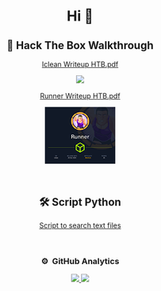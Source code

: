 
<div align="center">
<h1 align="center">Hi 👋</h1>

## :open_book: Hack The Box Walkthrough

[Iclean Writeup HTB.pdf](https://github.com/Milamagof/Iclean-HTB-walkthrough/blob/e4004530de083371eca9f731badb73a8395ec52b/Iclean%20Writeup%20HTB.pdf)

![](https://github.com/Milamagof/Iclean-HTB-walkthrough/blob/41b576f70ba8164210e76ba890b0617b7f11c821/iclean1.png)


[Runner Writeup HTB.pdf](https://github.com/Milamagof/runner.htb/blob/c70a6c92f065d7575b4fd1085b13bd96adffc119/Runner%20Writeup%20HTB.pdf)

![](https://github.com/Milamagof/runner.htb/blob/4d556f47c0a2b13f40fdec90ad3a2b14cfc0bd84/runner.png)
                                                                       

</td>

<td width="50%">
               <br>


## 	:hammer_and_wrench: Script Python


[Script to search text files](https://github.com/Milamagof/Script-to-search-text-files.git) 


                                                                             
</td>

<td width="50%">
               <br>




### ⚙️ &nbsp;GitHub Analytics

<p align="center">
<a href="https://github.com/MilaMagof">
  <img height="180em" src="https://github-readme-stats-eight-theta.vercel.app/api?username=MilaMagof&show_icons=true&theme=algolia&include_all_commits=true&count_private=true"/>
  <img height="180em" src="https://github-readme-stats-eight-theta.vercel.app/api/top-langs/?username=MilaMagof&layout=compact&langs_count=8&theme=algolia"/>
</a>
</p>
